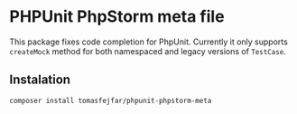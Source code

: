 # PHPUnit PhpStorm meta file

This package fixes code completion for PhpUnit. Currently it only supports `createMock` method for both namespaced and legacy versions of `TestCase`. 

## Instalation

```bash
composer install tomasfejfar/phpunit-phpstorm-meta 
```
